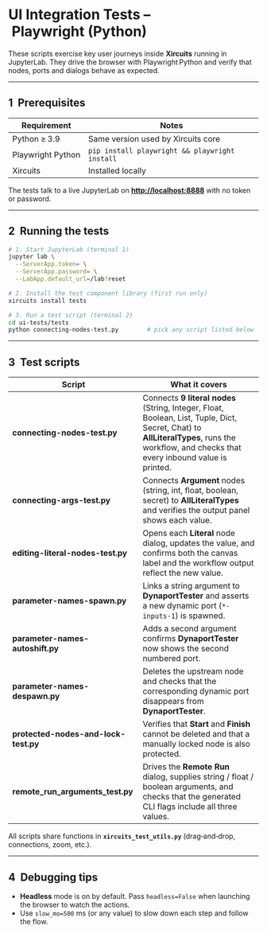 # UI Integration Tests – Playwright (Python)

These scripts exercise key user journeys inside **Xircuits** running in JupyterLab. They drive the browser with Playwright Python and verify that nodes, ports and dialogs behave as expected.

---

## 1  Prerequisites

| Requirement       | Notes                                          |
| ----------------- | ---------------------------------------------- |
| Python ≥ 3.9     | Same version used by Xircuits core             |
| Playwright Python | `pip install playwright && playwright install` |
| Xircuits          | Installed locally             |

The tests talk to a live JupyterLab on **[http://localhost:8888](http://localhost:8888)** with no token or password.

---

## 2  Running the tests

```bash
# 1. Start JupyterLab (terminal 1)
jupyter lab \
  --ServerApp.token= \
  --ServerApp.password= \
  --LabApp.default_url=/lab?reset

# 2. Install the test component library (first run only)
xircuits install tests

# 3. Run a test script (terminal 2)
cd ui-tests/tests
python connecting-nodes-test.py        # pick any script listed below
```

---

## 3  Test scripts

| Script                               | What it covers                                                                                                                                                                             |
| ------------------------------------ | ------------------------------------------------------------------------------------------------------------------------------------------------------------------------------------------ |
| **connecting-nodes-test.py**         | Connects **9 literal nodes** (String, Integer, Float, Boolean, List, Tuple, Dict, Secret, Chat) to **AllLiteralTypes**, runs the workflow, and checks that every inbound value is printed. |
| **connecting-args-test.py**          | Connects **Argument** nodes (string, int, float, boolean, secret) to **AllLiteralTypes** and verifies the output panel shows each value.                                                   |
| **editing-literal-nodes-test.py**    | Opens each **Literal** node dialog, updates the value, and confirms both the canvas label and the workflow output reflect the new value.                                                   |
| **parameter-names-spawn.py**         | Links a string argument to **DynaportTester** and asserts a new dynamic port (`*-inputs-1`) is spawned.                                                                                    |
| **parameter-names-autoshift.py**     | Adds a second argument confirms **DynaportTester** now shows the second numbered port.                                                                                      |
| **parameter-names-despawn.py**       | Deletes the upstream node and checks that the corresponding dynamic port disappears from **DynaportTester**.                                                                               |
| **protected-nodes-and-lock-test.py** | Verifies that **Start** and **Finish** cannot be deleted and that a manually locked node is also protected.                                                                                |
| **remote\_run\_arguments\_test.py**  | Drives the **Remote Run** dialog, supplies string / float / boolean arguments, and checks that the generated CLI flags include all three values.                                           |

All scripts share functions in **`xircuits_test_utils.py`** (drag‑and‑drop, connections, zoom, etc.).

---

## 4  Debugging tips

* **Headless** mode is on by default. Pass `headless=False` when launching the browser to watch the actions.
* Use `slow_mo=500` ms (or any value) to slow down each step and follow the flow.
